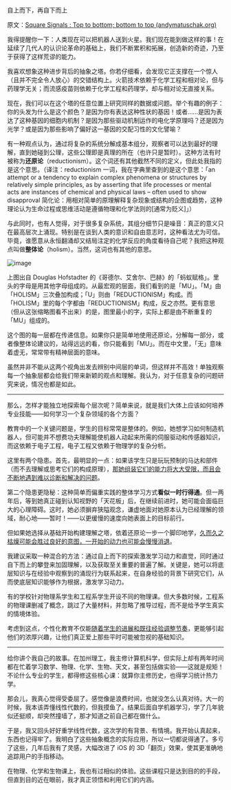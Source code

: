 自上而下，再自下而上

原文：[Square Signals : Top to bottom; bottom to top (andymatuschak.org)](https://blog.andymatuschak.org/post/18851823748/top-to-bottom-bottom-to-top)

我得提醒你一下：人类现在可以把机器人送到火星。我们现在能到做这样的事！在延续了几代人的认识论革命的基础上，我们不断累积和拓展，创造新的奇迹，乃至于获得了这样荒谬的能力。

我喜欢想象这种进步背后的抽象之塔。你若仔细看，会发现它正支撑在一个惊人（且并不完全令人放心）的交错结构上。火箭技术依赖于化学工程和相对论，但与药理学无关；而流感疫苗则依赖于化学工程和药理学，却与相对论无直接关系。

现在，我们可以在这个塔的任意位置上研究同样的数据或问题。举个有趣的例子：你的头发为什么是这个颜色？是因为你有表达这种性状的基因！或者……是因为表达了这种基因的细胞内机制？是因为那些驱动机制运作的电化学原理吗？还是因为光学？或是因为那些影响了偏好这一基因的交配习性的文化譬喻？

有一种观点认为，通过将复杂的系统分解成基本组分，观察者可以达到最好的理解，直到她碰到公理，这些公理即是真理的所在（也许只是暂时）。这种方法有时被称为**还原论**（reductionism）。这个词还有其他截然不同的定义，但此处我指的是这个意思。（译注：reductionism 一词，我在字典里查到的是这个意思：「an attempt or a tendency to explain complex phenomena or structures by relatively simple principles, as by asserting that life processes or mental acts are instances of chemical and physical laws – often used to show disapproval 简化论：用相对简单的原理解释复杂现象或结构的企图或趋势，这种理论认为生命过程或思维活动是遵循物理和化学法则的[通常为贬义]」）

与此同时，也有人觉得，对于很多复杂系统，其组分细节只是噪音：真正的意义只在最高层次上涌现。特别是在谈到人类的意识和自由意志时，这种看法尤为可信。毕竟，谁愿意从永恒翻涌却又结局注定的化学反应的角度看待自己呢？我把这种观点叫做**整体论**（holism）。当然，这词也有其他的意思。

![image](https://64.media.tumblr.com/4cac512ca63ecd3df46397dbb29a63e7/2b1947ec03b05616-ad/s500x750/0a90373bfdd4884049e2e1aab7e31682c7c4d673.png)

上图出自 Douglas Hofstadter 的《哥德尔、艾舍尔、巴赫》的「蚂蚁赋格」。里头的字母是用其他字母组成的。从最宏观的层面，我们看到的是「MU」。「M」由「HOLISM」三次叠加构成；「U」则由「REDUCTIONISM」构成。而「HOLISM」里的每个字都由「REDUCTIONISM」构成，反之亦然。更有意思（但从这张缩略图看不出来）的是，图里最小的字，实际上都是由不断重复的「MU」组成的。

这个图的每一层都在传递信息。如果你只是简单地使用还原论，分解每一部分，或者像整体论建议的，站得远远的看，你只能看到「MU」。而在中文里，「无」意味着虚无，常常带有精神层面的意味。

虽然并非不能从这两个视角出发去辨别中间层的单词，但这样并不高效！单独观察每一个抽象层都会给我们带来新颖的观点和理解。我认为，对于任意复杂的问题研究来说，情况也都是如此。

------

那么，怎样才能独立地探索每个层次呢？简单来说，就是我们大体上应该如何培养专业技能——如何学习一个复杂领域的各个方面？

教育中的一个关键问题是，学生的目标常常是整体的。例如，她想学习如何制造机器人，但可能并不想费功夫理解能使机器人动起来所需的伺服驱动和传感器知识，而这依赖于电子工程，电子工程又依赖于物理学的复杂分析。

这里有两个隐患。首先，最明显的一点：如果该学生只是玩玩预制的马达和部件（而不去理解或思考它们的构成原理），[那她组装它们的能力将大大受限，而且会不断地遇到难以诊断和解决的问题](http://blog.andymatuschak.org/post/11981786941/feeding-abstraction-with-understanding)。

第二个隐患更隐秘：这种简单而偏重实践的整体学习方式**看似一时行得通**。但一两年后，等到她真正碰到认知视野的「天花板」后，在继续前进时，她可能会面临巨大的心理障碍。这时，她必须摒弃狭隘观念，谦虚地面对她原本认为已经理解的领域，耐心地——暂时！——以更缓慢的速度向她表面上的目标前行。

但如果她选择从基础开始构建理解之塔，依着还原论一步一个脚印地学，[久而久之枯燥可能会胜过良好的意图，一开始的动力也可能会慢慢消退](http://blog.andymatuschak.org/post/981429112/progressive-disclosure-in-software-education)。

我建议采取一种混合的方法：通过自上而下的探索激发学习动力和直觉，同时通过自下而上的攀登来加固理解，以及获取至关重要的普遍了解。关键是，她可以将底层知识与在经验中观察到的涌现行为联系起来，在自身经验的背景下研究它们，从而使底层知识能够作为根据，激发学习动力。

有的学校针对物理系学生和工程系学生开设不同的物理课。但大多数时候，工程系的物理课删减了概念，跳过了大量材料，并忽略了推导过程，而不是给予学生真实的情境体验。

考虑到这点，个性化教育不仅能[随着学生的进展和既往经验调整节奏](http://blog.andymatuschak.org/post/6555502730/mentor-apprentice)，更能够引起他们的浓厚兴趣，让他们真正爱上那些平时可能被忽视的基础知识。

------

给你讲个我自己的故事。在加州理工，我主修计算机科学，但实际上却有两年时间都在忙着学习数学、物理、化学、生物、天文，甚至包括做实验——这就是规矩！不论什么专业的学生，都得修这些核心课：就算你主修历史，也得学习统计热力学。

那会儿，我真心觉得受委屈了。感觉像是浪费时间，也就没怎么认真对待。大一的时候，我本该弄懂线性代数的，但我摸鱼了。结果后面自学机器学习，学了几年貌似还挺顺，却突然撞墙了，那才知道之前自己都在做什么。

于是，我又回头好好重学线性代数，这次学的有背景、有情境。我开始认真起来，东西也记得牢了。我明白了这些抽象概念的实际应用，所以一切都说得通了。多亏了这些，几年后我有了灵感，大幅改进了 iOS 的 3D「翻页」效果，使其更准确地追踪用户的手指移动。

在物理、化学和生物课上，我也有过相似的体验。这些课程只是达到目的的手段，但直到目的近在眼前，我才真正领悟和利用它们的内涵。